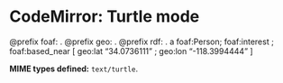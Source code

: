CodeMirror: Turtle mode
=======================

<span class="citation" data-cites="prefix">@prefix</span> foaf: . <span class="citation" data-cites="prefix">@prefix</span> geo: . <span class="citation" data-cites="prefix">@prefix</span> rdf: . a foaf:Person; foaf:interest ; foaf:based\_near \[ geo:lat “34.0736111” ; geo:lon “-118.3994444” \]

**MIME types defined:** `text/turtle`.
